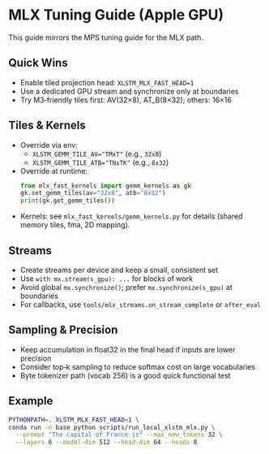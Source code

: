 # MLX Tuning Guide (Apple GPU)

This guide mirrors the MPS tuning guide for the MLX path.

## Quick Wins

- Enable tiled projection head: `XLSTM_MLX_FAST_HEAD=1`
- Use a dedicated GPU stream and synchronize only at boundaries
- Try M3‑friendly tiles first: AV(32×8), AT_B(8×32); others: 16×16

## Tiles & Kernels

- Override via env:
  - `XLSTM_GEMM_TILE_AV="TMxT"` (e.g., `32x8`)
  - `XLSTM_GEMM_TILE_ATB="TNxTK"` (e.g., `8x32`)
- Override at runtime:
  ```python
  from mlx_fast_kernels import gemm_kernels as gk
  gk.set_gemm_tiles(av="32x8", atb="8x32")
  print(gk.get_gemm_tiles())
  ```
- Kernels: see `mlx_fast_kernels/gemm_kernels.py` for details (shared memory tiles, fma, 2D mapping).

## Streams

- Create streams per device and keep a small, consistent set
- Use `with mx.stream(s_gpu): ...` for blocks of work
- Avoid global `mx.synchronize()`; prefer `mx.synchronize(s_gpu)` at boundaries
- For callbacks, use `tools/mlx_streams.on_stream_complete` or `after_eval`

## Sampling & Precision

- Keep accumulation in float32 in the final head if inputs are lower precision
- Consider top‑k sampling to reduce softmax cost on large vocabularies
- Byte tokenizer path (vocab 256) is a good quick functional test

## Example

```bash
PYTHONPATH=. XLSTM_MLX_FAST_HEAD=1 \
conda run -n base python scripts/run_local_xlstm_mlx.py \
  --prompt "The capital of France is" --max_new_tokens 32 \
  --layers 6 --model-dim 512 --head-dim 64 --heads 8
```

